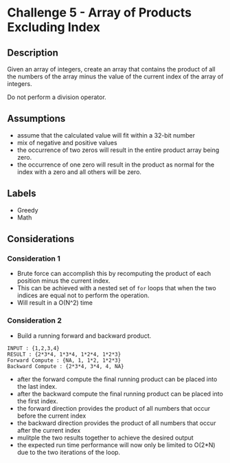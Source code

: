 # Challenge 5 - Array of Products Excluding Index
## Description
>
Given an array of integers, create an array that contains the product of all the numbers of the array minus the value of the current index of the array of integers.
>
Do not perform a division operator.

## Assumptions
- assume that the calculated value will fit within a 32-bit number
- mix of negative and positive values
- the occurrence of two zeros will result in the entire product array being zero.
- the occurrence of one zero will result in the product as normal for the index with a zero and all others will be zero.

## Labels
- Greedy
- Math

## Considerations
### Consideration 1
- Brute force can accomplish this by recomputing the product of each position minus the current index.
- This can be achieved with a nested set of `for` loops that when the two indices are equal not to perform the operation.
- Will result in a O(N^2) time

### Consideration 2
- Build a running forward and backward product.
>
```
INPUT : {1,2,3,4}
RESULT : {2*3*4, 1*3*4, 1*2*4, 1*2*3}
Forward Compute : {NA, 1, 1*2, 1*2*3}
Backward Compute : {2*3*4, 3*4, 4, NA}
```
- after the forward compute the final running product can be placed into the last index.
- after the backward compute the final running product can be placed into the first index.
- the forward direction provides the product of all numbers that occur before the current index
- the backward direction provides the product of all numbers that occur after the current index
- mulitple the two results together to achieve the desired output
- the expected run time performance will now only be limited to O(2*N) due to the two iterations of the loop.